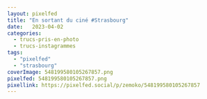 ```yaml
---
layout: pixelfed
title: "En sortant du ciné #Strasbourg"
date:   2023-04-02
categories: 
  - trucs-pris-en-photo
  - trucs-instagrammes
tags: 
  - "pixelfed"
  - "strasbourg"
coverImage: 548199580105267857.png
pixelfed: 548199580105267857.png
pixellink: https://pixelfed.social/p/zemoko/548199580105267857
---
```

